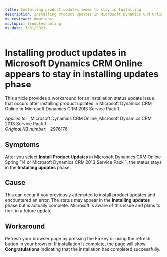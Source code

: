 ```yaml
---
title: Installing product updates seems to stay in Installing
description: Installing Product Updates in Microsoft Dynamics CRM Online appears to stay in Installing updates phase. Provides a workaround.
ms.reviewer: dmartens
ms.topic: troubleshooting
ms.date: 3/31/2021
---
```

# Installing product updates in Microsoft Dynamics CRM Online appears to stay in Installing updates phase

This article provides a workaround for an installation status update issue that occurs after installing product updates in Microsoft Dynamics CRM Online or Microsoft Dynamics CRM 2013 Service Pack 1.

_Applies to:_ &nbsp; Microsoft Dynamics CRM Online, Microsoft Dynamics CRM 2013 Service Pack 1  
_Original KB number:_ &nbsp; 2976176

## Symptoms

After you select **Install Product Updates** in Microsoft Dynamics CRM Online Spring '14 or Microsoft Dynamics CRM 2013 Service Pack 1, the status stays in the **Installing updates** phase.

## Cause

This can occur if you previously attempted to install product updates and encountered an error. The status may appear in the **Installing updates** phase but is actually complete. Microsoft is aware of this issue and plans to fix it in a future update.

## Workaround

Refresh your browser page by pressing the F5 key or using the refresh button in your browser. If installation is complete, the page will show **Congratulations** indicating that the installation has completed successfully.
